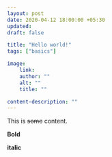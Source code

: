 ```yaml
---
layout: post
date: 2020-04-12 18:00:00 +05:30
updated: 
draft: false

title: "Hello world!"
tags: ["basics"]

image:
    link: 
    author: ""
    alt: ""
    title: ""

content-description: ""
---
```




This is ~~some~~ content.

**Bold**

__italic__
